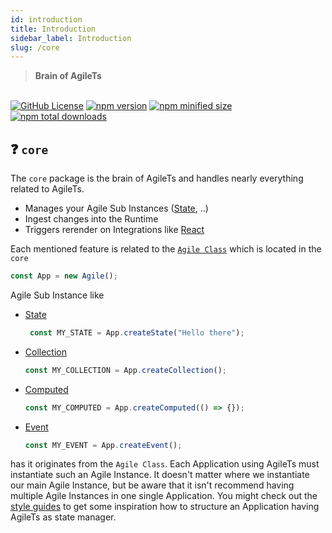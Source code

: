 ```yaml
---
id: introduction
title: Introduction
sidebar_label: Introduction
slug: /core
---
```


> **Brain of AgileTs**

 <br />

 <a href="https://github.com/agile-ts/agile">
  <img src="https://img.shields.io/github/license/agile-ts/agile.svg?label=license&style=flat&colorA=293140&colorB=4a4872" alt="GitHub License"/></a>
<a href="https://npm.im/@agile-ts/react">
  <img src="https://img.shields.io/npm/v/@agile-ts/core.svg?label=npm&style=flat&colorA=293140&colorB=4a4872" alt="npm version"/></a>
<a href="https://npm.im/@agile-ts/react">
  <img src="https://img.shields.io/bundlephobia/min/@agile-ts/core.svg?label=minified%20size&style=flat&colorA=293140&colorB=4a4872" alt="npm minified size"/></a>
<a href="https://npm.im/@agile-ts/react">
  <img src="https://img.shields.io/npm/dt/@agile-ts/core.svg?label=downloads&style=flat&colorA=293140&colorB=4a4872" alt="npm total downloads"/></a>


## ❓ `core` 

The `core` package is the brain of AgileTs and handles nearly everything related to AgileTs.
- Manages your Agile Sub Instances ([State](./features/state/Introduction.md), ..)
- Ingest changes into the Runtime
- Triggers rerender on Integrations like [React](../react/Introduction.md)

Each mentioned feature is related to the [`Agile Class`](./features/agile-instance/Introduction.md) which 
is located in the `core`
```ts
const App = new Agile();
```
Agile Sub Instance like 

- [State](./features/state/Introduction.md)
  ```ts
   const MY_STATE = App.createState("Hello there");
   ```
- [Collection](./features/collection/Introduction.md)
   ```ts
   const MY_COLLECTION = App.createCollection();
   ```
- [Computed](./features/computed/Introduction.md)
   ```ts
   const MY_COMPUTED = App.createComputed(() => {});
   ```
- [Event](./features/event/Introduction.md)
   ```ts
   const MY_EVENT = App.createEvent();
   ```
  
has it originates from the `Agile Class`.
Each Application using AgileTs must instantiate such an Agile Instance.
It doesn't matter where we instantiate our main Agile Instance,
but be aware that it isn't recommend having multiple Agile Instances in one single Application.
You might check out the [style guides](../../main/StyleGuide.md) to get some inspiration how to structure an Application having AgileTs as state manager.
